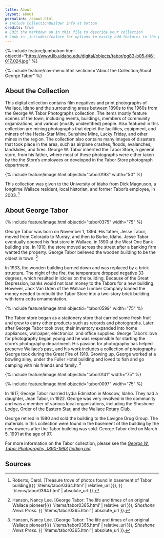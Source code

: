 ```yaml
---
title: About
layout: about
permalink: /about.html
# include CollectionBuilder info at bottom
credits: true
# Edit the markdown on in this file to describe your collection
# Look in _includes/feature for options to easily add features to the page
---
```


{% include feature/jumbotron.html objectid="https://www.lib.uidaho.edu/digital/objects/tabor/pg83-b05-f46-017_024.jpg" %} 

{% include feature/nav-menu.html sections="About the Collection;About George Tabor" %}

## About the Collection

This digital collection contains film negatives and print photographs of Wallace, Idaho and the surrounding areas between 1890s to the 1960s from the George W. Tabor Photographs collection. The items mostly feature scenes of the town, including events, buildings, members of community organizations, and various (mostly unidentified) people. Also featured in this collection are mining photographs that depict the facilities, equipment, and miners of the Hecla-Star Mine, Sunshine Mine, Lucky Friday, and other mines in the region. The collection also contains many images of disasters that took place in the area, such as airplane crashes, floods, avalanches, landslides, and fires. George W. Tabor inherited the Tabor Store, a general store, from his father, where most of these photographs were either taken by the the Store’s employees or developed in the Tabor Store photograph department.  

{% include feature/image.html objectid="tabor0193" width="50" %}

This collection was given to the University of Idaho from Dick Magnuson, a longtime Wallace resident, local historian, and former Tabor’s employee, in 2003. [^1] 

## About George Tabor

{% include feature/image.html objectid="tabor0375" width="75" %}

George Tabor was born on November 1, 1894. His father, Jesse Tabor, moved from Colorado to Murray, and then to Burke, Idaho. Jesse Tabor eventually opened his first store in Wallace, in 1890 at the West One Bank building site. In 1910, the store moved across the street after a banking firm wanted the property. George Tabor believed the wooden building to be the oldest in town. [^2]

In 1933, the wooden building burned down and was replaced by a brick structure. The night of the fire, the temperature dropped negative 33 degrees, which resulted in icicles on the building. Because of the Great Depression, banks would not loan money to the Tabors for a new building. However, Jack Van Uden of the Wallace Lumber Company loaned the money needed to rebuild the Tabor Store into a two-story brick building with terra cotta ornamentation.

{% include feature/image.html objectid="tabor0599" width="75" %}

The Tabor store began as a stationery store that carried some fresh fruit and grew to carry other products such as records and photographs. Later after George Tabor took over, their inventory expanded into home appliances, wallpaper, electronics, and office supplies. George Tabor’s love for photography began young and he was responsible for starting the store’s photography department. His passion for photography has helped preserve Wallace’s past, and his work includes a collection of photographs George took during the Great Fire of 1910. Growing up, George worked at a bowling alley, under the Fuller Hotel building and loved to fish and go camping with his friends and family. [^3]

{% include feature/image.html objectid="tabor0141" width="75" %}

{% include feature/image.html objectid="tabor0097" width="75" %}

In 1917, George Tabor married Lydia Edmiston in Moscow, Idaho. They had a daughter, Jean Tabor, in 1922. George was very involved in the community and was a member of various local organizations, including the Shoshone Lodge, Order of the Eastern Star, and the Wallace Rotary Club. 

George retired in 1980 and sold the building to the Lavigne Drug Group. The materials in this collection were found in the basement of the building by the new owners after the Tabor building was sold. George Tabor died on March 5, 1991 at the age of 97.

For more information on the Tabor collection, please see the *[George W. Tabor Photographs, 1890-1963 finding aid](https://archiveswest.orbiscascade.org/ark:/80444/xv538451)*.

## Sources

[^1]: Roberts, Carol. [Treasure trove of photos found in basement of Tabor building]({{ '/items/tabor0364.html' | relative_url }}), {{ '/items/tabor0364.html' | absolute_url }}.

[^2]: Hanson, Nancy Lee. [George Tabor: The life and times of an original Wallace pioneer]({{ '/items/tabor0365.html' | relative_url }}), *Shoshone News Press.* {{ '/items/tabor0365.html' | absolute_url }}.  

[^3]: Hanson, Nancy Lee. [George Tabor: The life and times of an original Wallace pioneer]({{ '/items/tabor0365.html' | relative_url }}), *Shoshone News Press.* {{ '/items/tabor0365.html' | absolute_url }}.  


